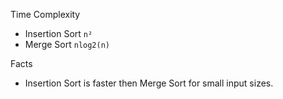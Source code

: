 Time Complexity
- Insertion Sort `n²`
- Merge Sort `nlog2(n)`  

Facts
- Insertion Sort is faster then Merge Sort for small input sizes.
